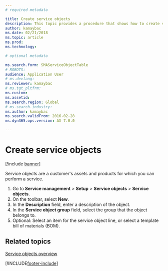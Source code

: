 ```yaml
---
# required metadata

title: Create service objects 
description: This topic provides a procedure that shows how to create service objects. 
author: kamaybac
ms.date: 02/21/2018
ms.topic: article
ms.prod: 
ms.technology: 

# optional metadata

ms.search.form: SMAServiceObjectTable
# ROBOTS: 
audience: Application User
# ms.devlang: 
ms.reviewer: kamaybac
# ms.tgt_pltfrm: 
ms.custom: 
ms.assetid: 
ms.search.region: Global
# ms.search.industry: 
ms.author: kamaybac
ms.search.validFrom: 2016-02-28
ms.dyn365.ops.version: AX 7.0.0

---
```


# Create service objects  

[!include [banner](../includes/banner.md)]

Service objects are a customer's assets and products for which you can perform a service.

1. Go to **Service management** \> **Setup** \> **Service objects** \> **Service objects**.
2. On the toolbar, select **New**.
3. In the **Description** field, enter a description of the object.
4. In the **Service object group** field, select the group that the object belongs to. 
5. Optional: Select an item for the service object line, or select a template bill of materials (BOM).

## Related topics

[Service objects overview](service-objects.md)





[!INCLUDE[footer-include](../../includes/footer-banner.md)]